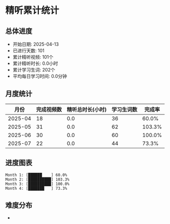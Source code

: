 # 精听累计统计

## 总体进度

- 开始日期: 2025-04-13
- 已进行天数: 101
- 累计精听视频: 101个
- 累计精听时长: 0.0小时
- 累计学习生词: 202个
- 平均每日学习时间: 0.0分钟

## 月度统计

| 月份 | 完成视频数 | 精听总时长(小时) | 学习生词数 | 完成率 |
|-----|-----------|----------------|----------|-------|
| 2025-04 | 18 | 0.0 | 36 | 60.0% |
| 2025-05 | 31 | 0.0 | 62 | 103.3% |
| 2025-06 | 30 | 0.0 | 60 | 100.0% |
| 2025-07 | 22 | 0.0 | 44 | 73.3% |

## 进度图表

```
Month 1: [██████    ] 60.0%
Month 2: [██████████] 103.3%
Month 3: [██████████] 100.0%
Month 4: [███████   ] 73.3%
```

## 难度分布

- [简单/中等/困难]: 101 (100.0%)